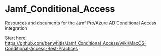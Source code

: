 # Jamf_Conditional_Access
Resources and documents for the Jamf Pro/Azure AD Conditional Access integration

Start here: https://github.com/benwhitis/Jamf_Conditional_Access/wiki/MacOS-Conditional-Access-Best-Practices

